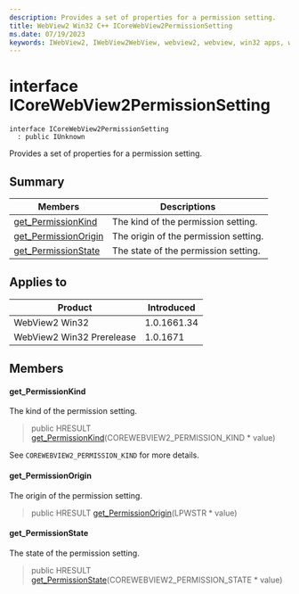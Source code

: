 ```yaml
---
description: Provides a set of properties for a permission setting.
title: WebView2 Win32 C++ ICoreWebView2PermissionSetting
ms.date: 07/19/2023
keywords: IWebView2, IWebView2WebView, webview2, webview, win32 apps, win32, edge, ICoreWebView2, ICoreWebView2Controller, browser control, edge html, ICoreWebView2PermissionSetting
---
```


# interface ICoreWebView2PermissionSetting

```
interface ICoreWebView2PermissionSetting
  : public IUnknown
```

Provides a set of properties for a permission setting.

## Summary

 Members                        | Descriptions
--------------------------------|---------------------------------------------
[get_PermissionKind](#get_permissionkind) | The kind of the permission setting.
[get_PermissionOrigin](#get_permissionorigin) | The origin of the permission setting.
[get_PermissionState](#get_permissionstate) | The state of the permission setting.

## Applies to

Product                         | Introduced
--------------------------------|---------------------------------------------
WebView2 Win32            |    1.0.1661.34
WebView2 Win32 Prerelease |    1.0.1671

## Members

#### get_PermissionKind

The kind of the permission setting.

> public HRESULT [get_PermissionKind](#get_permissionkind)(COREWEBVIEW2_PERMISSION_KIND * value)

See `COREWEBVIEW2_PERMISSION_KIND` for more details.

#### get_PermissionOrigin

The origin of the permission setting.

> public HRESULT [get_PermissionOrigin](#get_permissionorigin)(LPWSTR * value)

#### get_PermissionState

The state of the permission setting.

> public HRESULT [get_PermissionState](#get_permissionstate)(COREWEBVIEW2_PERMISSION_STATE * value)

